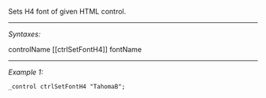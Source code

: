Sets H4 font of given HTML control.


---
*Syntaxes:*

controlName [[ctrlSetFontH4]] fontName

---
*Example 1:*

```sqf
_control ctrlSetFontH4 "TahomaB";
```